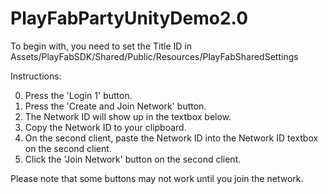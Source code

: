 # PlayFabPartyUnityDemo2.0

To begin with, you need to set the Title ID in Assets/PlayFabSDK/Shared/Public/Resources/PlayFabSharedSettings

Instructions:

0. Press the 'Login 1' button.
1. Press the 'Create and Join Network' button.
2. The Network ID will show up in the textbox below.
3. Copy the Network ID to your clipboard.
4. On the second client, paste the Network ID into the Network ID textbox on the second client.
5. Click the 'Join Network' button on the second client.

Please note that some buttons may not work until you join the network.